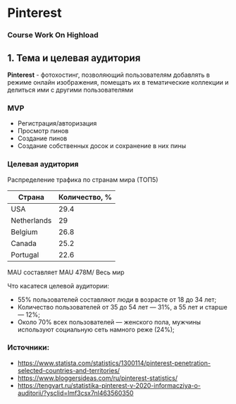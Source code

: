 #  Pinterest
### Course Work On Highload

## 1. Тема и целевая аудитория
**Pinterest** - фотохостинг, позволяющий пользователям добавлять в режиме онлайн изображения, помещать их в тематические коллекции и делиться ими с другими пользователями

### MVP

- Регистрация/авторизация
- Просмотр пинов
- Создание пинов
- Создание собственных досок и сохранение в них пины

### Целевая аудитория

Распределение трафика по странам мира (ТОП5)

| **Страна** | **Количество, %** |
|------------|----------------|
| USA | 29.4|
| Netherlands | 29 |
| Belgium | 26.8 |
| Canada | 25.2 |
| Portugal | 22.6 |

MAU составляет MAU 478M/ Весь мир

Что касатеся целевой аудитории:
- 55% пользователей составляют люди в возрасте от 18 до 34 лет;
- Количество пользователей от 35 до 54 лет — 31%, а 55 лет и старше — 12%;
- Около 70% всех пользователей — женского пола, мужчины используют социальную сеть намного реже (24%);

### Источники:
- https://www.statista.com/statistics/1300114/pinterest-penetration-selected-countries-and-territories/
- https://www.bloggersideas.com/ru/pinterest-statistics/
- https://tengyart.ru/statistika-pinterest-v-2020-informacziya-o-auditorii/?ysclid=lmf3csx7nl463560350
